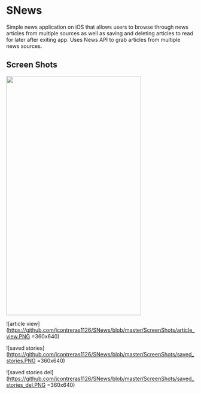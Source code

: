 # SNews
Simple news application on iOS that allows users to browse through news articles from multiple sources as well as saving and deleting articles to read for later after exiting app. Uses News API to grab articles from multiple news sources.

## Screen Shots

<img src="https://github.com/jcontreras1126/SNews/blob/master/ScreenShots/news_feed.PNG" width="360" height="640" />

![article view](https://github.com/jcontreras1126/SNews/blob/master/ScreenShots/article_view.PNG =360x640)

![saved stories](https://github.com/jcontreras1126/SNews/blob/master/ScreenShots/saved_stories.PNG =360x640)

![saved stories del](https://github.com/jcontreras1126/SNews/blob/master/ScreenShots/saved_stories_del.PNG =360x640)
